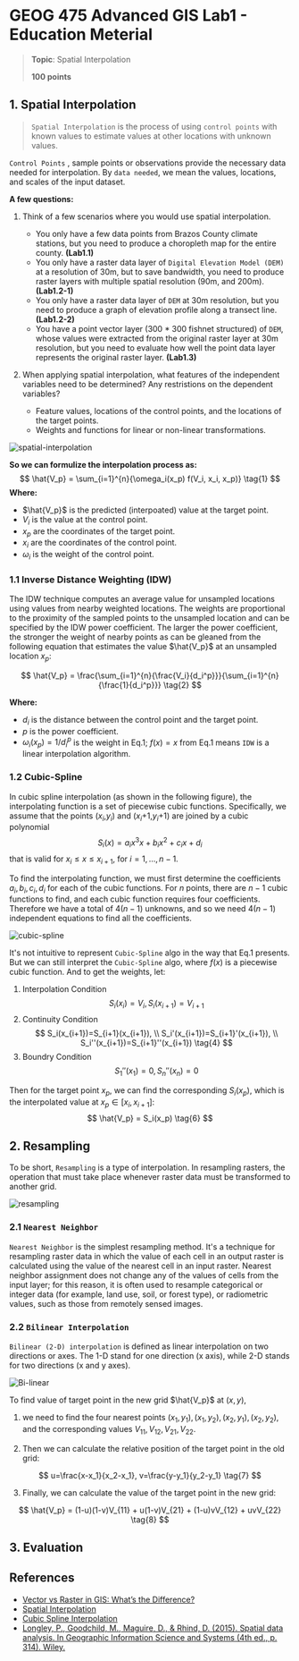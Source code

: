 # GEOG 475 Advanced GIS Lab1 - Education Meterial

>**Topic**: Spatial Interpolation
>
>**100 points**
>

## 1. Spatial Interpolation

>`Spatial Interpolation` is the process of using `control points` with known values to estimate values at other locations with unknown values.

`Control Points` , sample points or observations provide the necessary data needed for interpolation. By `data needed`, we mean the values, locations, and scales of the input dataset.

**A few questions:**

1. Think of a few scenarios where you would use spatial interpolation.
   - You only have a few data points from Brazos County climate stations, but you need to produce a choropleth map for the entire county. **(Lab1.1)**
   - You only have a raster data layer of `Digital Elevation Model (DEM)` at a resolution of 30m, but to save bandwidth, you need to produce raster layers with multiple spatial resolution (90m, and 200m). **(Lab1.2-1)**
   - You only have a raster data layer of `DEM` at 30m resolution, but you need to produce a graph of elevation profile along a transect line. **(Lab1.2-2)**
   - You have a point vector layer (300 * 300 fishnet structured) of `DEM`, whose values were extracted from the original raster layer at 30m resolution, but you need to evaluate how well the point data layer represents the original raster layer. **(Lab1.3)**

2. When applying spatial interpolation, what features of the independent variables need to be determined? Any restristions on the dependent variables?
   - Feature values, locations of the control points, and the locations of the target points.
   - Weights and functions for linear or non-linear transformations.

![spatial-interpolation](./interpolation_expl.png)

**So we can formulize the interpolation process as:**
$$
\hat{V_p} = \sum_{i=1}^{n}{\omega_i(x_p) f(V_i, x_i, x_p)} \tag{1}
$$
**Where:**

- $\hat{V_p}$ is the predicted (interpoated) value at the target point.
- $V_i$ is the value at the control point.
- $x_p$ are the coordinates of the target point.
- $x_i$ are the coordinates of the control point.
- $\omega_i$ is the weight of the control point.

### 1.1 Inverse Distance Weighting (IDW)

The IDW technique computes an average value for unsampled locations using values from nearby weighted locations. The weights are proportional to the proximity of the sampled points to the unsampled location and can be specified by the IDW power coefficient. The larger the power coefficient, the stronger the weight of nearby points as can be gleaned from the following equation that estimates the value $\hat{V_p}$ at an unsampled location $x_p$:

$$
\hat{V_p} = \frac{\sum_{i=1}^{n}{\frac{V_i}{d_i^p}}}{\sum_{i=1}^{n}{\frac{1}{d_i^p}}} \tag{2}
$$

**Where:**

- $d_i$ is the distance between the control point and the target point.
- $p$ is the power coefficient.
- $\omega_i(x_p)=1/d_i^p$ is the weight in Eq.1; $f(x)=x$ from Eq.1 means `IDW` is a linear interpolation algorithm.

### 1.2 Cubic-Spline

In cubic spline interpolation (as shown in the following figure), the interpolating function is a set of piecewise cubic functions. Specifically, we assume that the points ($x_i$,$y_i$)
 and ($x_i$+1,$y_i$+1)
 are joined by a cubic polynomial
 $$S_i(x)=a_ix^3 x+b_i x^2+ c_i x+ d_i$$
 that is valid for $x_i≤x≤x_{i+1}$, for $i=1,…,n−1$. 

To find the interpolating function, we must first determine the coefficients $a_i,b_i,c_i,d_i$
for each of the cubic functions. For $n$ points, there are $n-1$
cubic functions to find, and each cubic function requires four coefficients. Therefore we have a total of $4(n-1)$
unknowns, and so we need $4(n-1)$ independent equations to find all the coefficients.

![cubic-spline](./cubic-spline-fig1.jpg)

It's not intuitive to represent `Cubic-Spline` algo in the way that Eq.1 presents. 
But we can still interpret the `Cubic-Spline` algo, where $f(x)$ is a piecewise cubic function. And to get the weights, let:

1. Interpolation Condition
   $$
   S_i(x_i)=V_i, S_i(x_{i+1})=V_{i+1} \tag{3}
   $$
2. Continuity Condition
   $$
      S_i(x_{i+1})=S_{i+1}(x_{i+1}), \\
      S_i'(x_{i+1})=S_{i+1}'(x_{i+1}), \\
      S_i''(x_{i+1})=S_{i+1}''(x_{i+1}) \tag{4}
   $$
3. Boundry Condition
   $$
   S_1''(x_1)=0, S_n''(x_n)=0 \tag{5}
   $$

Then for the target point $x_p$, we can find the corresponding $S_i(x_p)$, which is the interpolated value at $x_p \in [x_i, x_{i+1}]$:
$$
\hat{V_p} = S_i(x_p) \tag{6}
$$

## 2. Resampling

To be short, `Resampling` is a type of interpolation. In resampling rasters, the operation that must take place whenever raster data must be transformed to another grid.

![resampling](./Resample.png)

### 2.1 `Nearest Neighbor`

`Nearest Neighbor` is the simplest resampling method.
It's a technique for resampling raster data in which the value of each cell in an output raster is calculated using the value of the nearest cell in an input raster. 
Nearest neighbor assignment does not change any of the values of cells from the input layer; for this reason, it is often used to resample categorical or integer data (for example, land use, soil, or forest type), or radiometric values, such as those from remotely sensed images.

### 2.2 `Bilinear Interpolation`

`Bilinear (2-D) interpolation` is defined as linear interpolation on two directions or axes. The 1-D stand for one direction (x axis), while 2-D stands for two directions (x and y axes).

![Bi-linear](./Bilinear-interpolation.png)

To find value of target point in the new grid $\hat{V_p}$ at $(x,y)$,

1. we need to find the four nearest points $(x_1, y_1), (x_1, y_2), (x_2, y_1), (x_2, y_2)$, and the corresponding values $V_{11}, V_{12}, V_{21}, V_{22}$.

2. Then we can calculate the relative position of the target point in the old grid:

$$
   u=\frac{x-x_1}{x_2-x_1}, v=\frac{y-y_1}{y_2-y_1} \tag{7}
$$

3. Finally, we can calculate the value of the target point in the new grid:

$$
   \hat{V_p} = (1-u)(1-v)V_{11} + u(1-v)V_{21} + (1-u)vV_{12} + uvV_{22} \tag{8}
$$

## 3. Evaluation



## References

- [Vector vs Raster in GIS: What’s the Difference?](https://gisgeography.com/spatial-data-types-vector-raster/)
- [Spatial Interpolation](https://mgimond.github.io/Spatial/spatial-interpolation.html)
- [Cubic Spline Interpolation](https://pythonnumericalmethods.studentorg.berkeley.edu/notebooks/chapter17.03-Cubic-Spline-Interpolation.html)
- [Longley, P., Goodchild, M., Maguire, D., & Rhind, D. (2015). Spatial data analysis. In Geographic Information Science and Systems (4th ed., p. 314). Wiley.](https://www.google.com/books/edition/Geographic_Information_Science_and_Syste/C_EwBgAAQBAJ?hl=en&gbpv=1&dq=geographic+information+science+and+systems&printsec=frontcover)